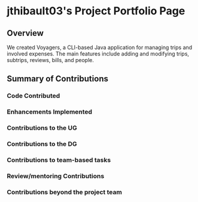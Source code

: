 # jthibault03's Project Portfolio Page

## Overview

We created Voyagers, a CLI-based Java application for managing trips and involved expenses. 
The main features include adding and modifying trips, subtrips, reviews, bills, and people.

## Summary of Contributions

### Code Contributed
### Enhancements Implemented
### Contributions to the UG
### Contributions to the DG
### Contributions to team-based tasks
### Review/mentoring Contributions
### Contributions beyond the project team